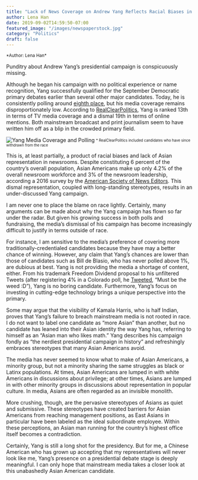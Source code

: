 ```yaml
---
title: "Lack of News Coverage on Andrew Yang Reflects Racial Biases in Media"
author: Lena Han
date: 2019-09-02T14:59:50-07:00
featured_image: "/images/newspaperstock.jpg"
category: "Politics"
draft: false
---
```

<meta name="title" content="Lack of News Coverage on Andrew Yang Reflects Racial Biases in Media | The Data Scoop" />
<meta property="og:image" content="http://thedatascoop.netlify.com/images/newspaperstock.jpg" />
<meta name="twitter:image" content="http://thedatascoop.netlify.com/images/newspaperstock.jpg" />
<meta name="twitter:description" content = "Punditry about Andrew Yang’s presidential campaign is conspicuously missing." />
<sup>*Author: Lena Han*</sup>

Punditry about Andrew Yang’s presidential campaign is conspicuously missing.

Although he began his campaign with no political experience or name recognition, Yang successfully qualified for the September Democratic primary debates earlier than several other major candidates. Today, he is consistently polling around [eighth place](https://www.realclearpolitics.com/epolls/2020/president/us/2020_democratic_presidential_nomination-6730.html), but his media coverage remains disproportionately low. According to [RealClearPolitics]( https://www.realclearpolitics.com/articles/2019/08/22/ranking_the_2020_democratic_candidates_by_media_coverage.html
), Yang is ranked 13th in terms of TV media coverage and a dismal 19th in terms of online mentions. Both mainstream broadcast and print journalism seem to have written him off as a blip in the crowded primary field.

![Yang Media Coverage and Polling](/images/Yangmedia.png)
<sub><sup>* RealClearPolitics included candidates who have since withdrawn from the race</sup></sub>

This is, at least partially, a product of racial biases and lack of Asian representation in newsrooms. Despite constituting 6 percent of the country’s overall population, Asian Americans make up only 4.2% of the overall newsroom workforce and 3% of the newsroom leadership, according a 2016 survey by the [American Society of News Editors]( https://www.asne.org/files/Updated%20ASNE%20Diversity%20Survey%20Methodology%20and%20Tables.pdf
). This dismal representation, coupled with long-standing stereotypes, results in an under-discussed Yang campaign.

I am never one to place the blame on race lightly. Certainly, many arguments can be made about why the Yang campaign has flown so far under the radar. But given his growing success in both polls and fundraising, the media’s dismissal of his campaign has become increasingly difficult to justify in terms outside of race.

For instance, I am sensitive to the media’s preference of covering more traditionally-credentialed candidates because they have may a better chance of winning. However, any claim that Yang’s chances are lower than those of candidates such as Bill de Blasio, who has never polled above 1%, are dubious at best. Yang is not providing the media a shortage of content, either. From his trademark Freedom Dividend proposal to his unfiltered Tweets (after registering 4% in a Colorado poll, he [Tweeted]( https://twitter.com/andrewyang/status/1163889702132486148
), “Must be the weed :D”), Yang is no boring candidate. Furthermore, Yang’s focus on investing in cutting-edge technology brings a unique perspective into the primary.

Some may argue that the visibility of Kamala Harris, who is half Indian, proves that Yang’s failure to breach mainstream media is not rooted in race. I do not want to label one candidate as “more Asian” than another, but no candidate has leaned into their Asian identity the way Yang has, referring to himself as an “Asian man who likes math.” Yang describes his campaign fondly as “the nerdiest presidential campaign in history” and refreshingly embraces stereotypes that many Asian Americans avoid.

The media has never seemed to know what to make of Asian Americans, a minority group, but not a minority sharing the same struggles as black or Latinx populations. At times, Asian Americans are lumped in with white Americans in discussions about privilege; at other times, Asians are lumped in with other minority groups in discussions about representation in popular culture. In media, Asians are often regarded as an invisible monolith.

More crushing, though, are the pervasive stereotypes of Asians as quiet and submissive. These stereotypes have created barriers for Asian Americans from reaching management positions, as East Asians in particular have been labeled as the ideal subordinate employee. Within these perceptions, an Asian man running for the country’s highest office itself becomes a contradiction.

Certainly, Yang is still a long shot for the presidency. But for me, a Chinese American who has grown up accepting that my representatives will never look like me, Yang’s presence on a presidential debate stage is deeply meaningful. I can only hope that mainstream media takes a closer look at this unabashedly Asian American candidate.

